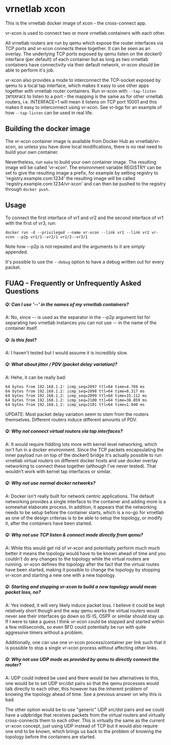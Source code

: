 vrnetlab xcon
=============
This is the vrnetlab docker image of xcon - the cross-connect app.

vr-xcon is used to connect two or more vrnetlab containers with each other.

All vrnetlab routers are run by qemu which expose the router interfaces via TCP
ports and vr-xcon connects these together. It can be seen as an overlay. The
underlying TCP ports exposed by qemu listen on the docker0 interface (per
default) of each container but as long as two vrnetlab containers have
connectivity via their default network, vr-xcon should be able to perform it's
job.

vr-xcon also provides a mode to interconnect the TCP-socket exposed by qemu to
a local tap interface, which makes it easy to use other apps together with
vrnetlab router containers. Run vr-xcon with `--tap-listen INTERFACE` to listen
to a port - the mapping is the same as for other vrnetlab routers, i.e.
INTERFACE=1 will mean it listens on TCP port 10001 and this makes it easy to
interconnect using vr-xcon. See vr-bgp for an example of how `--tap-listen` can
be used in real life.


Building the docker image
-------------------------
The vr-xcon container image is available from Docker Hub as vrnetlab/vr-xcon,
so unless you have done local modifications, there is no real need to build
your own container.

Nevertheless, run `make` to build your own container image. The resulting image
will be called 'vr-xcon'. The environment variable REGISTRY can be set to give
the resulting image a prefix, for example by setting registry to
'registry.example.com:1234' the resulting image will be called
'registry.example.com:1234/vr-xcon' and can then be pushed to the registry
through `docker push`.

Usage
-----
To connect the first interface of vr1 and vr2 and the second interface of vr1
with the first of vr3, run:
```
docker run -d --privileged --name vr-xcon --link vr1 --link vr2 vr-xcon --p2p vr1/1--vr2/1 vr1/2--vr3/1
```
Note how --p2p is not repeated and the arguments to it are simply appended.

It's possible to use the `--debug` option to have a debug written out for every
packet.

FUAQ - Frequently or Unfrequently Asked Questions
-------------------------------------------------
##### Q: Can I use '--' in the names of my vrnetlab containers?
A: No, since -- is used as the separator in the --p2p argument list for
separating two vrnetlab instances you can not use -- in the name of the
container itself.

##### Q: Is this fast?
A: I haven't tested but I would assume it is incredibly slow.

##### Q: What about jitter / PDV (packet delay variation)?
A: Hehe, it can be really bad:

    64 bytes from 192.168.1.2: icmp_seq=2097 ttl=64 time=4.769 ms
    64 bytes from 192.168.1.2: icmp_seq=2098 ttl=64 time=8.317 ms
    64 bytes from 192.168.1.2: icmp_seq=2099 ttl=64 time=15.112 ms
    64 bytes from 192.168.1.2: icmp_seq=2100 ttl=64 time=38.859 ms
    64 bytes from 192.168.1.2: icmp_seq=2101 ttl=64 time=1.940 ms

UPDATE: Most packet delay variation seem to stem from the routers themselves.
Different routers induce different amounts of PDV.

##### Q: Why not connect virtual routers via tap interfaces?
A: It would require fiddling lots more with kernel level networking, which
isn't fun in a docker environment. Since the TCP packets encapsulating the
inner payload run on top of the docker0 bridge it's actually possible to run
vrnetlab virtual routers on different docker hosts and use docker overlay
networking to connect these together (although I've never tested). That
wouldn't work with kernel tap interfaces or similar.

##### Q: Why not use normal docker networks?
A: Docker isn't really built for network centric applications. The default
networking provides a single interface to the container and adding more is a
somewhat elaborate process. In addition, it appears that the networking needs
to be setup before the container starts, which is a no-go for vrnetlab as one
of the design criterias is to be able to setup the topology, or modify it,
after the containers have been started.

##### Q: Why not use TCP listen & connect mode directly from qemu?
A: While this would get rid of vr-xcon and potentially perform much much
better it means the topology would have to be known ahead of time and you
couldn't do any changes to the topology while the virtual routers are running.
vr-xcon defines the topology after the fact that the virtual routes have been
started, making it possible to change the topology by stopping vr-xcon and
starting a new one with a new topology.

##### Q: Starting and stopping vr-xcon to build a new topology would mean packet loss, no?
A: Yes indeed, it will very likely induce packet loss. I believe it could be
kept relatively short though and the way qemu works the virtual routers would
never see their interfaces go down so IS-IS, OSPF or similar should stay up. If
I were to take a guess I think vr-xcon could be stopped and started within a
few milliseconds, so even BFD could potentially be run with quite aggressive
timers without a problem.

Additionally, one can use one vr-xcon process/container per link such that it
is possible to stop a single vr-xcon process without affecting other links.

##### Q: Why not use UDP mode as provided by qemu to directly connect the router?
A: UDP could indeed be used and there would be two alternatives to this, one
would be to set UDP src/dst pairs so that the qemu processes would talk
directly to each other, this however has the inherent problem of knowing the
topology ahead of time. See a previous answer on why this is bad.

The other option would be to use "generic" UDP src/dst pairs and we could have
a udpbridge that receives packets from the virtual routers and virtually
cross-connects them to each other. This is virtually the same as the current
vr-xcon concept, just using UDP instead of TCP but it would also require one
end to be known, which brings us back to the problem of knowing the topology
before the containers are started.
